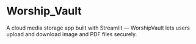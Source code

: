 # Worship_Vault
A cloud media storage app built with Streamlit — WorshipVault lets users upload and download image and PDF files securely.
